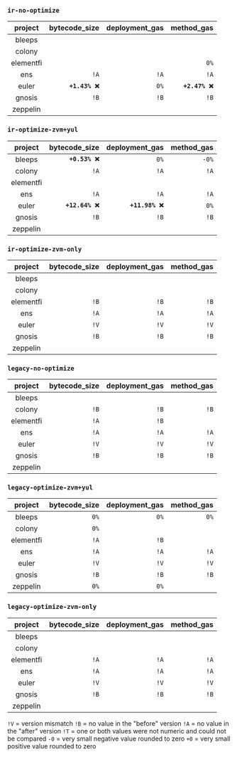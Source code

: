 
### `ir-no-optimize`
|   project |  bytecode_size | deployment_gas |     method_gas |
|:---------:|---------------:|---------------:|---------------:|
|    bleeps |                |                |                |
|    colony |                |                |                |
| elementfi |                |                |           `0%` |
|       ens |           `!A` |           `!A` |           `!A` |
|     euler | **`+1.43% ❌`** |           `0%` | **`+2.47% ❌`** |
|    gnosis |           `!B` |           `!B` |           `!B` |
|  zeppelin |                |                |                |

### `ir-optimize-zvm+yul`
|   project |   bytecode_size |  deployment_gas | method_gas |
|:---------:|----------------:|----------------:|-----------:|
|    bleeps |  **`+0.53% ❌`** |            `0%` |      `-0%` |
|    colony |            `!A` |            `!A` |       `!A` |
| elementfi |                 |                 |            |
|       ens |            `!A` |            `!A` |       `!A` |
|     euler | **`+12.64% ❌`** | **`+11.98% ❌`** |       `0%` |
|    gnosis |            `!B` |            `!B` |       `!B` |
|  zeppelin |                 |                 |            |

### `ir-optimize-zvm-only`
|   project | bytecode_size | deployment_gas | method_gas |
|:---------:|--------------:|---------------:|-----------:|
|    bleeps |               |                |            |
|    colony |               |                |            |
| elementfi |          `!B` |           `!B` |       `!B` |
|       ens |          `!A` |           `!A` |       `!A` |
|     euler |          `!V` |           `!V` |       `!V` |
|    gnosis |          `!B` |           `!B` |       `!B` |
|  zeppelin |               |                |            |

### `legacy-no-optimize`
|   project | bytecode_size | deployment_gas | method_gas |
|:---------:|--------------:|---------------:|-----------:|
|    bleeps |               |                |            |
|    colony |          `!B` |           `!B` |       `!B` |
| elementfi |          `!A` |           `!B` |            |
|       ens |          `!A` |           `!A` |       `!A` |
|     euler |          `!V` |           `!V` |       `!V` |
|    gnosis |          `!B` |           `!B` |       `!B` |
|  zeppelin |               |                |            |

### `legacy-optimize-zvm+yul`
|   project | bytecode_size | deployment_gas | method_gas |
|:---------:|--------------:|---------------:|-----------:|
|    bleeps |          `0%` |           `0%` |       `0%` |
|    colony |          `0%` |                |            |
| elementfi |          `!A` |           `!B` |            |
|       ens |          `!A` |           `!A` |       `!A` |
|     euler |          `!V` |           `!V` |       `!V` |
|    gnosis |          `!B` |           `!B` |       `!B` |
|  zeppelin |          `0%` |           `0%` |            |

### `legacy-optimize-zvm-only`
|   project | bytecode_size | deployment_gas | method_gas |
|:---------:|--------------:|---------------:|-----------:|
|    bleeps |               |                |            |
|    colony |               |                |            |
| elementfi |          `!A` |           `!A` |       `!A` |
|       ens |          `!A` |           `!A` |       `!A` |
|     euler |          `!V` |           `!V` |       `!V` |
|    gnosis |          `!B` |           `!B` |       `!B` |
|  zeppelin |               |                |            |


`!V` = version mismatch
`!B` = no value in the "before" version
`!A` = no value in the "after" version
`!T` = one or both values were not numeric and could not be compared
`-0` = very small negative value rounded to zero
`+0` = very small positive value rounded to zero

